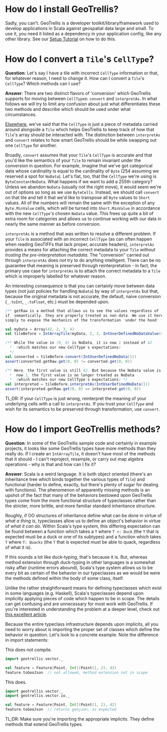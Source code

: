 How do I install GeoTrellis?
============================

Sadly, you can't. GeoTrellis is a developer toolkit/library/framework used
to develop applications in Scala against geospatial data large and small. To
use it, you need it listed as a dependency in your application config, like
any other library. See our [Setup Tutorial](../tutorials/setup.md) on how to
do this.

How do I convert a `Tile`'s `CellType`?
=======================================

**Question**: Let's say I have a tile with incorrect `CellType` information or
that, for whatever reason, I need to change it. How can I convert a
`Tile`'s `CellType`? Which methods can I use?

**Answer**: There are two distinct flavors of 'conversion' which GeoTrellis supports
for moving between `CellType`s: `convert` and `interpretAs`. In what
follows we will try to limit any confusion about just what differentiates
these two methods and describe which should be used under what circumstances.

[Elsewhere](core-concepts.md#cell-types), we've said that the `CellType` is just
a piece of metadata carried around alongside a `Tile` which helps GeoTrellis
to keep track of how that `Tile`'s array should be interacted with. The
distinction between `interpretAs` and `convert` relates to how smart GeoTrellis
should be while swapping out one `CellType` for another.

Broadly, `convert` assumes that your `Tile`'s `CellType` is accurate and
that you'd like the semantics of your `Tile` to remain invariant under
the conversion in question. For example, imagine that we've got
categorical data whose cardinality is equal to the cardinality of `Byte`
(254 assuming we reserved a spot for `NoData`). Let's fiat, too, that
the `CellType` we're using is `ByteConstantNoData`. What happens if we want
to add a 255th category? Unless we abandon `NoData` (usually not the
right move), it would seem we're out of options so long as we use
`ByteCells`. Instead, we should call `convert` on that tile and tell it
that we'd like to transpose all `Byte` values to `Short` values. All of
the numbers will remain the same with the exception of any
`Byte.MinValue` cells, which will be turned into `Short.MinValue` in
accordance with the new `CellType`'s chosen `NoData` value. This frees
up quite a bit of extra room for categories and allows us to continue
working with our data in nearly the same manner as before conversion.

`interpretAs` is a method that was written to resolve a different
problem. If your `Tile` is associated with an incorrect `CellType` (as
can often happen when reading GeoTIFFs that lack proper, accurate headers),
`interpretAs` provides a means for attaching the correct metadata to
your `Tile` *without trusting the pre-interpretation metadata*. The
"conversion" carried out through `interpretAs` does *not* try to do
anything intelligent. There can be no guarantee that meaning
is preserved through reinterpretation - in fact, the primary use case
for `interpretAs` is to attach the correct metadata to a `Tile` which is
improperly labelled for whatever reason.

An interesting consequence is that you can certainly move between
data types (not just policies for handling `NoData`) by way of
`interpretAs` but that, because the original metadata is not accurate,
the default, naive conversion (`_.toInt`, `_.toFloat`, etc.) must be
depended upon.

```scala
/** getRaw is a method that allows us to see the values regardless of
if, semantically, they are properly treated as non-data. We use it here
simply to expose the mechanics of the transformation 'under the hood' */

val myData = Array(42, 2, 3, 4)
val tileBefore = IntArrayTile(myData, 2, 2, IntUserDefinedNoDataValue(42))

/** While the value in (0, 0) is NoData, it is now 1 instead of 42
  *  (which matches our new CellType's expectations)
  */
val converted = tileBefore.convert(IntUserDefinedNoData(1))
assert(converted.getRaw.get(0, 0) != converted.get(0, 0))

/** Here, the first value is still 42. But because the NoData value is
  *  now 1, the first value is no longer treated as NoData
  *  (which matches our new CellType's expectations) */
val interpreted = tileBefore.interpretAs(IntUserDefinedNoData(1))
assert(interpreted.getRaw.get(0, 0) == interpreted.get(0, 0))
```

TL;DR: If your `CellType` is just wrong, reinterpret the meaning of your
underlying cells with a call to `interpretAs`. If you trust your
`CellType` and wish for its semantics to be preserved through
transformation, use `convert`.


How do I import GeoTrellis methods?
===================================

**Question**: In some of the GeoTrellis sample code and certainly in example
projects, it looks like some GeoTrellis types have more methods than
they really do. If I create an `IntArrayTile`, it doesn't have most of
the methods that it should - I can't reproject, resample, or carry out
map algebra operations - why is that and how can I fix it?

**Answer**: Scala is a weird language. It is both object oriented
(there's an inheritance tree which binds together the various types of
`Tile`) and functional (harder to define, exactly, but there's plenty of
sugar for dealing with functions). The phenomenon of apparently missing
methods is an upshot of the fact that many of the behaviors bestowed upon
GeoTrellis types come from the more functional structure of typeclasses
rather than the stricter, more brittle, and more familiar standard
inheritance structure.

Roughly, if OO structures of inheritance define what can be done in virtue
of *what a thing is*, typeclasses allow us to define an object's
behavior in virtue of *what it can do*. Within Scala's type system, this
differing expectation can be found between a function which takes a `T`
where `T <: Duck` (the `T` that is expected must be a duck or one of its
subtypes) and a function which takes `T` where `T: Quacks` (the `T` that is
expected must be able to quack, regardless of what it is).

If this sounds a lot like duck-typing, that's because it is. But,
whereas method extension through duck-typing in other languages is a
somewhat risky affair (runtime errors abound), Scala's type system
allows us to be every bit as certain of the behavior in our typeclasses
as we would be were the methods defined within the body of some class,
itself.

Unlike the rather straightforward means for defining typeclasses which
exist in some languages (e.g. Haskell), Scala's typeclasses depend upon
implicitly applying pieces of code which happen to be in scope. The details
can get confusing and are unnecessary for most work with GeoTrellis. If you're
interested in understanding the problem at a deeper level, check out [this excellent
article](http://danielwestheide.com/blog/2013/02/06/the-neophytes-guide-to-scala-part-12-type-classes.html).

Because the entire typeclass infrastructure depends upon implicits, all
you need to worry about is importing the proper set of classes which
define the behavior in question. Let's look to a concrete example. Note
the difference in import statements:

This does not compile.
```scala
import geotrellis.vector._

val feature = Feature[Point, Int](Point(1, 2), 42)
feature.toGeoJson  // not allowed, method extension not in scope
```

This does.
```scala
import geotrellis.vector._
import geotrellis.vector.io._

val feature = Feature[Point, Int](Point(1, 2), 42)
feature.toGeoJson  // returns geojson, as expected
```

TL;DR: Make sure you're importing the appropriate implicits. They define
methods that extend GeoTrellis types.
